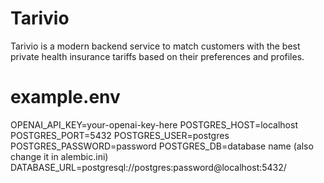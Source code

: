# Tarivio

Tarivio is a modern backend service to match customers with the best private health insurance tariffs based on their preferences and profiles.

# example.env
OPENAI_API_KEY=your-openai-key-here
POSTGRES_HOST=localhost
POSTGRES_PORT=5432
POSTGRES_USER=postgres
POSTGRES_PASSWORD=password
POSTGRES_DB=database name (also change it in alembic.ini)
DATABASE_URL=postgresql://postgres:password@localhost:5432/<databasename>